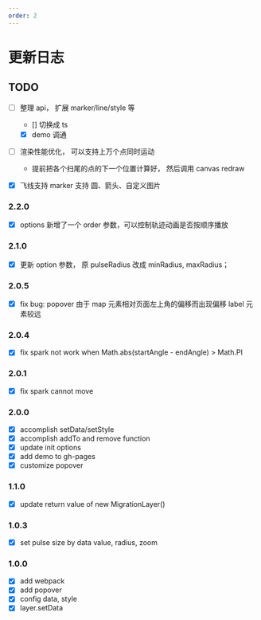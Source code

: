 ```yaml
---
order: 2
---
```


# 更新日志

## TODO
- [ ] 整理 api， 扩展 marker/line/style 等
  - [] 切换成 ts
  - [x] demo 调通

- [ ] 渲染性能优化， 可以支持上万个点同时运动
  - 提前把各个扫尾的点的下一个位置计算好， 然后调用 canvas redraw

- [x] 飞线支持 marker 支持 圆、箭头、自定义图片

### 2.2.0

- [x] options 新增了一个 order 参数，可以控制轨迹动画是否按顺序播放

### 2.1.0

- [x] 更新 option 参数， 原 pulseRadius 改成 minRadius, maxRadius；

### 2.0.5

- [x] fix bug: popover 由于 map 元素相对页面左上角的偏移而出现偏移 label 元素较远

### 2.0.4

- [x] fix spark not work when Math.abs(startAngle - endAngle) > Math.PI

### 2.0.1

- [x] fix spark cannot move

### 2.0.0

- [x] accomplish setData/setStyle
- [x] accomplish addTo and remove function
- [x] update init options
- [x] add demo to gh-pages
- [x] customize popover

### 1.1.0

- [x] update return value of new MigrationLayer()

### 1.0.3

- [x] set pulse size by data value, radius, zoom

### 1.0.0

- [x] add webpack
- [x] add popover
- [x] config data, style
- [x] layer.setData
